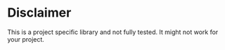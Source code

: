 # Disclaimer
This is a project specific library and not fully tested. It might not work for your project.